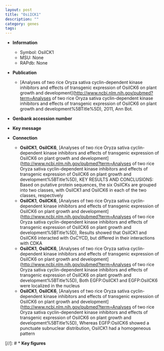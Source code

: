 ```yaml
---
layout: post
title: "OsiICK1"
description: ""
category: genes
tags: 
---
```


* **Information**  
    + Symbol: OsiICK1  
    + MSU: None  
    + RAPdb: None  

* **Publication**  
    + [Analyses of two rice Oryza sativa cyclin-dependent kinase inhibitors and effects of transgenic expression of OsiICK6 on plant growth and development](http://www.ncbi.nlm.nih.gov/pubmed?term=Analyses of two rice Oryza sativa cyclin-dependent kinase inhibitors and effects of transgenic expression of OsiICK6 on plant growth and development%5BTitle%5D), 2011, Ann Bot.

* **Genbank accession number**  

* **Key message**  

* **Connection**  
    + __OsiICK1__, __OsiICK6__, [Analyses of two rice Oryza sativa cyclin-dependent kinase inhibitors and effects of transgenic expression of OsiICK6 on plant growth and development](http://www.ncbi.nlm.nih.gov/pubmed?term=Analyses of two rice Oryza sativa cyclin-dependent kinase inhibitors and effects of transgenic expression of OsiICK6 on plant growth and development%5BTitle%5D), KEY RESULTS AND CONCLUSIONS: Based on putative protein sequences, the six OsiICKs are grouped into two classes, with OsiICK1 and OsiICK6 in each of the two classes, respectively
    + __OsiICK1__, __OsiICK6__, [Analyses of two rice Oryza sativa cyclin-dependent kinase inhibitors and effects of transgenic expression of OsiICK6 on plant growth and development](http://www.ncbi.nlm.nih.gov/pubmed?term=Analyses of two rice Oryza sativa cyclin-dependent kinase inhibitors and effects of transgenic expression of OsiICK6 on plant growth and development%5BTitle%5D), Results showed that OsiICK1 and OsiICK6 interacted with OsCYCD, but differed in their interactions with CDKA
    + __OsiICK1__, __OsiICK6__, [Analyses of two rice Oryza sativa cyclin-dependent kinase inhibitors and effects of transgenic expression of OsiICK6 on plant growth and development](http://www.ncbi.nlm.nih.gov/pubmed?term=Analyses of two rice Oryza sativa cyclin-dependent kinase inhibitors and effects of transgenic expression of OsiICK6 on plant growth and development%5BTitle%5D), Both EGFP:OsiICK1 and EGFP:OsiICK6 were localized in the nucleus
    + __OsiICK1__, __OsiICK6__, [Analyses of two rice Oryza sativa cyclin-dependent kinase inhibitors and effects of transgenic expression of OsiICK6 on plant growth and development](http://www.ncbi.nlm.nih.gov/pubmed?term=Analyses of two rice Oryza sativa cyclin-dependent kinase inhibitors and effects of transgenic expression of OsiICK6 on plant growth and development%5BTitle%5D), Whereas EGFP:OsiICK6 showed a punctuate subnuclear distribution, OsiICK1 had a homogeneous pattern

[//]: # * **Key figures**  


